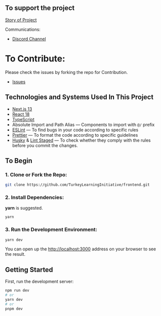 ## To support the project

[Story of Project](https://github.com/TurkeyLearningInitiative)

Communications:

- [Discord Channel](https://discord.com/invite/UCvcNAy7)

# To Contribute:

Please check the issues by forking the repo for Contribution.

- [Issues](/issues)

## Technologies and Systems Used In This Project

- [Next.js 13](https://github.com/vercel/next.js/)
- [React 18](https://github.com/facebook/react)
- [TypeScript](https://github.com/microsoft/TypeScript)
- Absolute Import and Path Alias — Components to import with `@/` prefix
- [ESLint](https://github.com/eslint/eslint) — To find bugs in your code according to specific rules
- [Prettier](https://github.com/prettier/prettier) — To format the code according to specific guidelines
- [Husky](https://github.com/typicode/husky) & [Lint Staged](https://github.com/okonet/lint-staged) — To check whether they comply with the rules before you commit the changes.

## To Begin

### 1. Clone or Fork the Repo:

```bash
git clone https://github.com/TurkeyLearningInitiative/frontend.git
```

### 2. Install Dependencies:

**yarn** is suggested.

```bash
yarn
```

### 3. Run the Development Environment:

```bash
yarn dev
```

You can open up the [http://localhost:3000](http://localhost:3000) address on your browser to see the result.

## Getting Started

First, run the development server:

```bash
npm run dev
# or
yarn dev
# or
pnpm dev
```
